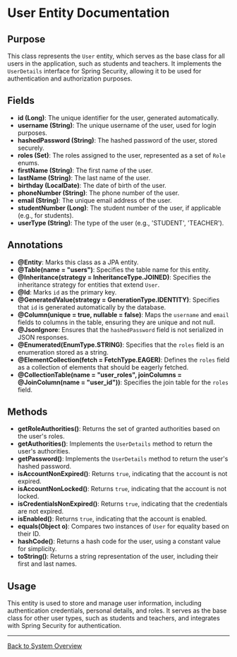 # User Entity Documentation

## Purpose

This class represents the `User` entity, which serves as the base class for all users in the application, such as students and teachers. It implements the `UserDetails` interface for Spring Security, allowing it to be used for authentication and authorization purposes.

## Fields

- **id (Long)**: The unique identifier for the user, generated automatically.
- **username (String)**: The unique username of the user, used for login purposes.
- **hashedPassword (String)**: The hashed password of the user, stored securely.
- **roles (Set<Role>)**: The roles assigned to the user, represented as a set of `Role` enums.
- **firstName (String)**: The first name of the user.
- **lastName (String)**: The last name of the user.
- **birthday (LocalDate)**: The date of birth of the user.
- **phoneNumber (String)**: The phone number of the user.
- **email (String)**: The unique email address of the user.
- **studentNumber (Long)**: The student number of the user, if applicable (e.g., for students).
- **userType (String)**: The type of the user (e.g., 'STUDENT', 'TEACHER').

## Annotations

- **@Entity**: Marks this class as a JPA entity.
- **@Table(name = "users")**: Specifies the table name for this entity.
- **@Inheritance(strategy = InheritanceType.JOINED)**: Specifies the inheritance strategy for entities that extend `User`.
- **@Id**: Marks `id` as the primary key.
- **@GeneratedValue(strategy = GenerationType.IDENTITY)**: Specifies that `id` is generated automatically by the database.
- **@Column(unique = true, nullable = false)**: Maps the `username` and `email` fields to columns in the table, ensuring they are unique and not null.
- **@JsonIgnore**: Ensures that the `hashedPassword` field is not serialized in JSON responses.
- **@Enumerated(EnumType.STRING)**: Specifies that the `roles` field is an enumeration stored as a string.
- **@ElementCollection(fetch = FetchType.EAGER)**: Defines the `roles` field as a collection of elements that should be eagerly fetched.
- **@CollectionTable(name = "user_roles", joinColumns = @JoinColumn(name = "user_id"))**: Specifies the join table for the `roles` field.

## Methods

- **getRoleAuthorities()**: Returns the set of granted authorities based on the user's roles.
- **getAuthorities()**: Implements the `UserDetails` method to return the user's authorities.
- **getPassword()**: Implements the `UserDetails` method to return the user's hashed password.
- **isAccountNonExpired()**: Returns `true`, indicating that the account is not expired.
- **isAccountNonLocked()**: Returns `true`, indicating that the account is not locked.
- **isCredentialsNonExpired()**: Returns `true`, indicating that the credentials are not expired.
- **isEnabled()**: Returns `true`, indicating that the account is enabled.
- **equals(Object o)**: Compares two instances of `User` for equality based on their ID.
- **hashCode()**: Returns a hash code for the user, using a constant value for simplicity.
- **toString()**: Returns a string representation of the user, including their first and last names.

## Usage

This entity is used to store and manage user information, including authentication credentials, personal details, and roles. It serves as the base class for other user types, such as students and teachers, and integrates with Spring Security for authentication.

---

[Back to System Overview](../../system-overview.md)
